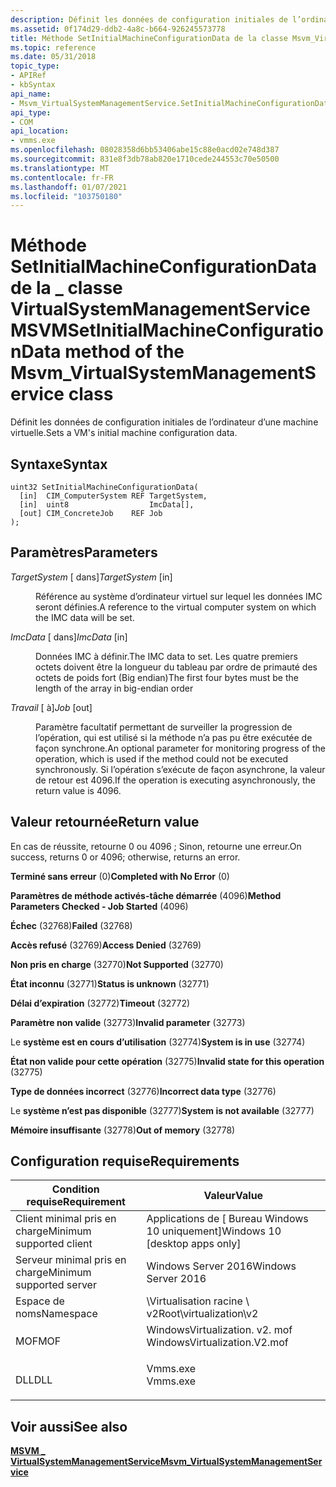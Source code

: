 ```yaml
---
description: Définit les données de configuration initiales de l’ordinateur des machines virtuelles.
ms.assetid: 0f174d29-ddb2-4a8c-b664-926245573778
title: Méthode SetInitialMachineConfigurationData de la classe Msvm_VirtualSystemManagementService
ms.topic: reference
ms.date: 05/31/2018
topic_type:
- APIRef
- kbSyntax
api_name:
- Msvm_VirtualSystemManagementService.SetInitialMachineConfigurationData
api_type:
- COM
api_location:
- vmms.exe
ms.openlocfilehash: 08028358d6bb53406abe15c88e0acd02e748d387
ms.sourcegitcommit: 831e8f3db78ab820e1710cede244553c70e50500
ms.translationtype: MT
ms.contentlocale: fr-FR
ms.lasthandoff: 01/07/2021
ms.locfileid: "103750180"
---
```

# <a name="setinitialmachineconfigurationdata-method-of-the-msvm_virtualsystemmanagementservice-class"></a><span data-ttu-id="d5385-103">Méthode SetInitialMachineConfigurationData de la \_ classe VirtualSystemManagementService MSVM</span><span class="sxs-lookup"><span data-stu-id="d5385-103">SetInitialMachineConfigurationData method of the Msvm\_VirtualSystemManagementService class</span></span>

<span data-ttu-id="d5385-104">Définit les données de configuration initiales de l’ordinateur d’une machine virtuelle.</span><span class="sxs-lookup"><span data-stu-id="d5385-104">Sets a VM's initial machine configuration data.</span></span>

## <a name="syntax"></a><span data-ttu-id="d5385-105">Syntaxe</span><span class="sxs-lookup"><span data-stu-id="d5385-105">Syntax</span></span>


```mof
uint32 SetInitialMachineConfigurationData(
  [in]  CIM_ComputerSystem REF TargetSystem,
  [in]  uint8                  ImcData[],
  [out] CIM_ConcreteJob    REF Job
);
```



## <a name="parameters"></a><span data-ttu-id="d5385-106">Paramètres</span><span class="sxs-lookup"><span data-stu-id="d5385-106">Parameters</span></span>

<dl> <dt>

<span data-ttu-id="d5385-107">*TargetSystem* \[ dans\]</span><span class="sxs-lookup"><span data-stu-id="d5385-107">*TargetSystem* \[in\]</span></span>
</dt> <dd>

<span data-ttu-id="d5385-108">Référence au système d’ordinateur virtuel sur lequel les données IMC seront définies.</span><span class="sxs-lookup"><span data-stu-id="d5385-108">A reference to the virtual computer system on which the IMC data will be set.</span></span>

</dd> <dt>

<span data-ttu-id="d5385-109">*ImcData* \[ dans\]</span><span class="sxs-lookup"><span data-stu-id="d5385-109">*ImcData* \[in\]</span></span>
</dt> <dd>

<span data-ttu-id="d5385-110">Données IMC à définir.</span><span class="sxs-lookup"><span data-stu-id="d5385-110">The IMC data to set.</span></span> <span data-ttu-id="d5385-111">Les quatre premiers octets doivent être la longueur du tableau par ordre de primauté des octets de poids fort (Big endian)</span><span class="sxs-lookup"><span data-stu-id="d5385-111">The first four bytes must be the length of the array in big-endian order</span></span>

</dd> <dt>

<span data-ttu-id="d5385-112">*Travail* \[ à\]</span><span class="sxs-lookup"><span data-stu-id="d5385-112">*Job* \[out\]</span></span>
</dt> <dd>

<span data-ttu-id="d5385-113">Paramètre facultatif permettant de surveiller la progression de l’opération, qui est utilisé si la méthode n’a pas pu être exécutée de façon synchrone.</span><span class="sxs-lookup"><span data-stu-id="d5385-113">An optional parameter for monitoring progress of the operation, which is used if the method could not be executed synchronously.</span></span> <span data-ttu-id="d5385-114">Si l’opération s’exécute de façon asynchrone, la valeur de retour est 4096.</span><span class="sxs-lookup"><span data-stu-id="d5385-114">If the operation is executing asynchronously, the return value is 4096.</span></span>

</dd> </dl>

## <a name="return-value"></a><span data-ttu-id="d5385-115">Valeur retournée</span><span class="sxs-lookup"><span data-stu-id="d5385-115">Return value</span></span>

<span data-ttu-id="d5385-116">En cas de réussite, retourne 0 ou 4096 ; Sinon, retourne une erreur.</span><span class="sxs-lookup"><span data-stu-id="d5385-116">On success, returns 0 or 4096; otherwise, returns an error.</span></span>

<dl> <dt>

<span data-ttu-id="d5385-117">**Terminé sans erreur** (0)</span><span class="sxs-lookup"><span data-stu-id="d5385-117">**Completed with No Error** (0)</span></span>
</dt> <dt>

<span data-ttu-id="d5385-118">**Paramètres de méthode activés-tâche démarrée** (4096)</span><span class="sxs-lookup"><span data-stu-id="d5385-118">**Method Parameters Checked - Job Started** (4096)</span></span>
</dt> <dt>

<span data-ttu-id="d5385-119">**Échec** (32768)</span><span class="sxs-lookup"><span data-stu-id="d5385-119">**Failed** (32768)</span></span>
</dt> <dt>

<span data-ttu-id="d5385-120">**Accès refusé** (32769)</span><span class="sxs-lookup"><span data-stu-id="d5385-120">**Access Denied** (32769)</span></span>
</dt> <dt>

<span data-ttu-id="d5385-121">**Non pris en charge** (32770)</span><span class="sxs-lookup"><span data-stu-id="d5385-121">**Not Supported** (32770)</span></span>
</dt> <dt>

<span data-ttu-id="d5385-122">**État inconnu** (32771)</span><span class="sxs-lookup"><span data-stu-id="d5385-122">**Status is unknown** (32771)</span></span>
</dt> <dt>

<span data-ttu-id="d5385-123">**Délai d’expiration** (32772)</span><span class="sxs-lookup"><span data-stu-id="d5385-123">**Timeout** (32772)</span></span>
</dt> <dt>

<span data-ttu-id="d5385-124">**Paramètre non valide** (32773)</span><span class="sxs-lookup"><span data-stu-id="d5385-124">**Invalid parameter** (32773)</span></span>
</dt> <dt>

<span data-ttu-id="d5385-125">Le **système est en cours d’utilisation** (32774)</span><span class="sxs-lookup"><span data-stu-id="d5385-125">**System is in use** (32774)</span></span>
</dt> <dt>

<span data-ttu-id="d5385-126">**État non valide pour cette opération** (32775)</span><span class="sxs-lookup"><span data-stu-id="d5385-126">**Invalid state for this operation** (32775)</span></span>
</dt> <dt>

<span data-ttu-id="d5385-127">**Type de données incorrect** (32776)</span><span class="sxs-lookup"><span data-stu-id="d5385-127">**Incorrect data type** (32776)</span></span>
</dt> <dt>

<span data-ttu-id="d5385-128">Le **système n’est pas disponible** (32777)</span><span class="sxs-lookup"><span data-stu-id="d5385-128">**System is not available** (32777)</span></span>
</dt> <dt>

<span data-ttu-id="d5385-129">**Mémoire insuffisante** (32778)</span><span class="sxs-lookup"><span data-stu-id="d5385-129">**Out of memory** (32778)</span></span>
</dt> </dl>

## <a name="requirements"></a><span data-ttu-id="d5385-130">Configuration requise</span><span class="sxs-lookup"><span data-stu-id="d5385-130">Requirements</span></span>



| <span data-ttu-id="d5385-131">Condition requise</span><span class="sxs-lookup"><span data-stu-id="d5385-131">Requirement</span></span> | <span data-ttu-id="d5385-132">Valeur</span><span class="sxs-lookup"><span data-stu-id="d5385-132">Value</span></span> |
|-------------------------------------|---------------------------------------------------------------------------------------------------------|
| <span data-ttu-id="d5385-133">Client minimal pris en charge</span><span class="sxs-lookup"><span data-stu-id="d5385-133">Minimum supported client</span></span><br/> | <span data-ttu-id="d5385-134">Applications de \[ Bureau Windows 10 uniquement\]</span><span class="sxs-lookup"><span data-stu-id="d5385-134">Windows 10 \[desktop apps only\]</span></span><br/>                                                             |
| <span data-ttu-id="d5385-135">Serveur minimal pris en charge</span><span class="sxs-lookup"><span data-stu-id="d5385-135">Minimum supported server</span></span><br/> | <span data-ttu-id="d5385-136">Windows Server 2016</span><span class="sxs-lookup"><span data-stu-id="d5385-136">Windows Server 2016</span></span><br/>                                                                          |
| <span data-ttu-id="d5385-137">Espace de noms</span><span class="sxs-lookup"><span data-stu-id="d5385-137">Namespace</span></span><br/>                | <span data-ttu-id="d5385-138">\\Virtualisation racine \\ v2</span><span class="sxs-lookup"><span data-stu-id="d5385-138">Root\\virtualization\\v2</span></span><br/>                                                                     |
| <span data-ttu-id="d5385-139">MOF</span><span class="sxs-lookup"><span data-stu-id="d5385-139">MOF</span></span><br/>                      | <dl> <span data-ttu-id="d5385-140"><dt>WindowsVirtualization. v2. mof</dt></span><span class="sxs-lookup"><span data-stu-id="d5385-140"><dt>WindowsVirtualization.V2.mof</dt></span></span> </dl> |
| <span data-ttu-id="d5385-141">DLL</span><span class="sxs-lookup"><span data-stu-id="d5385-141">DLL</span></span><br/>                      | <dl> <span data-ttu-id="d5385-142"><dt>Vmms.exe</dt></span><span class="sxs-lookup"><span data-stu-id="d5385-142"><dt>Vmms.exe</dt></span></span> </dl>                     |



## <a name="see-also"></a><span data-ttu-id="d5385-143">Voir aussi</span><span class="sxs-lookup"><span data-stu-id="d5385-143">See also</span></span>

<dl> <dt>

[<span data-ttu-id="d5385-144">**MSVM \_ VirtualSystemManagementService**</span><span class="sxs-lookup"><span data-stu-id="d5385-144">**Msvm\_VirtualSystemManagementService**</span></span>](msvm-virtualsystemmanagementservice.md)
</dt> </dl>

 

 




